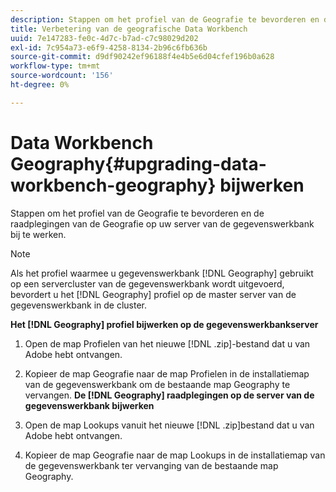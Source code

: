 ```yaml
---
description: Stappen om het profiel van de Geografie te bevorderen en de raadplegingen van de Geografie op uw server van de gegevenswerkbank bij te werken.
title: Verbetering van de geografische Data Workbench
uuid: 7e147283-fe0c-4d7c-b7ad-c7c98029d202
exl-id: 7c954a73-e6f9-4258-8134-2b96c6fb636b
source-git-commit: d9df90242ef96188f4e4b5e6d04cfef196b0a628
workflow-type: tm+mt
source-wordcount: '156'
ht-degree: 0%

---
```


# Data Workbench Geography{#upgrading-data-workbench-geography} bijwerken

Stappen om het profiel van de Geografie te bevorderen en de raadplegingen van de Geografie op uw server van de gegevenswerkbank bij te werken.

>[!NOTE]
>
>Als het profiel waarmee u gegevenswerkbank [!DNL Geography] gebruikt op een servercluster van de gegevenswerkbank wordt uitgevoerd, bevordert u het [!DNL Geography] profiel op de master server van de gegevenswerkbank in de cluster.

**Het  [!DNL Geography] profiel bijwerken op de gegevenswerkbankserver**

1. Open de map Profielen van het nieuwe [!DNL .zip]-bestand dat u van Adobe hebt ontvangen.
1. Kopieer de map Geografie naar de map Profielen in de installatiemap van de gegevenswerkbank om de bestaande map Geography te vervangen.
   **De  [!DNL Geography] raadplegingen op de server van de gegevenswerkbank bijwerken**

1. Open de map Lookups vanuit het nieuwe [!DNL .zip]bestand dat u van Adobe hebt ontvangen.
1. Kopieer de map Geografie naar de map Lookups in de installatiemap van de gegevenswerkbank ter vervanging van de bestaande map Geography.
